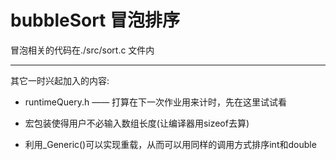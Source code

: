 # bubbleSort 冒泡排序

冒泡相关的代码在./src/sort.c 文件内

----------------------------------

其它一时兴起加入的内容:

- runtimeQuery.h  ——  打算在下一次作业用来计时，先在这里试试看

- 宏包装使得用户不必输入数组长度(让编译器用sizeof去算)

- 利用_Generic()可以实现重载，从而可以用同样的调用方式排序int和double
